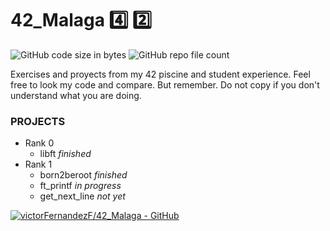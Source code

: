 # 42_Malaga :four: :two:

![GitHub code size in bytes](https://img.shields.io/github/languages/code-size/VictorFernandezF/42_Malaga?style=for-the-badge)
![GitHub repo file count](https://img.shields.io/github/directory-file-count/victorFernandezF/42_Malaga?style=for-the-badge)

Exercises and proyects from my 42 piscine and student experience.
Feel free to look my code and compare. But remember. Do not copy if you don't understand what you are doing.

### PROJECTS
- Rank 0
	- libft *finished*
- Rank 1
	- born2beroot *finished*
	- ft_printf *in progress*
	- get_next_line *not yet*

[![victorFernandezF/42_Malaga - GitHub](https://gh-card.dev/repos/victorFernandezF/42_Malaga.svg)](https://github.com/victorFernandezF/42_Malaga)

